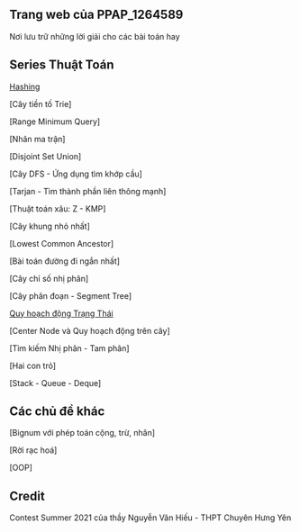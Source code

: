 ## Trang web của PPAP_1264589

Nơi lưu trữ những lời giải cho các bài toán hay

## Series Thuật Toán
[Hashing](https://ppap-1264589.github.io/Hashing)

[Cây tiền tố Trie]

[Range Minimum Query]

[Nhân ma trận]

[Disjoint Set Union]

[Cây DFS - Ứng dụng tìm khớp cầu]

[Tarjan - Tìm thành phần liên thông mạnh]

[Thuật toán xâu: Z - KMP]

[Cây khung nhỏ nhất]

[Lowest Common Ancestor]

[Bài toán đường đi ngắn nhất]

[Cây chỉ số nhị phân]

[Cây phân đoạn - Segment Tree]

[Quy hoạch động Trạng Thái](https://ppap-1264589.github.io/Bitmasking)

[Center Node và Quy hoạch động trên cây]

[Tìm kiếm Nhị phân - Tam phân]

[Hai con trỏ]

[Stack - Queue - Deque]

## Các chủ đề khác

[Bignum với phép toán cộng, trừ, nhân]

[Rời rạc hoá]

[OOP]

## Credit
Contest Summer 2021 của thầy Nguyễn Văn Hiếu - THPT Chuyên Hưng Yên
